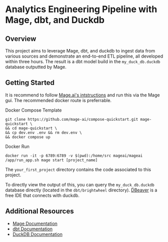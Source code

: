 # Analytics Engineering Pipeline with Mage, dbt, and Duckdb

## Overview

This project aims to leverage Mage, dbt, and duckdb to ingest data from various sources and demonstrate an end-to-end ETL pipeline, all developed within three hours. The result is a dbt model build in the `my_duck_db.duckdb` database outputted by Mage.

## Getting Started

It is recommend to follow [Mage.ai's intstructions](https://docs.mage.ai/getting-started/setup#docker-run) and run this via the Mage gui. The recommended docker route is preferrable.

Docker Compose Template
```
git clone https://github.com/mage-ai/compose-quickstart.git mage-quickstart \
&& cd mage-quickstart \
&& cp dev.env .env && rm dev.env \
&& docker compose up
```

Docker Run
```
docker run -it -p 6789:6789 -v $(pwd):/home/src mageai/mageai /app/run_app.sh mage start [project_name]
```
The `your_first_project` directory contains the code associated to this project.

To directly view the output of this, you can query the `my_duck_db.duckdb` database directly (located in the `dbt/brightwheel` directory). [DBeaver](https://dbeaver.io/) is a free IDE that connects with duckdb.

## Additional Resources

- [Mage Documentation](https://docs.mage.ai/)
- [dbt Documentation](https://docs.getdbt.com/)
- [DuckDB Documentation](https://duckdb.org/docs/)
